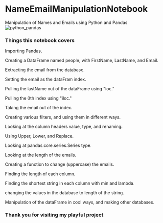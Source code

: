 # NameEmailManipulationNotebook
Manipulation of Names and Emails using Python and Pandas<br/>
![python_pandas](https://user-images.githubusercontent.com/65743503/158489653-1e491daa-c214-4d7c-a59d-344d97259638.jpeg)<br/>

### Things this notebook covers
Importing Pandas.<br/>

Creating a DataFrame named people, with FirstName, LastName, and Email.<br/>

Extracting the email from the database.<br/>

Setting the email as the dataFram index.<br/>

Pulling the lastName out of the dataFrame using "loc."<br/>

Pulling the 0th index using "iloc."<br/>

Taking the email out of the index.<br/>

Creating various filters, and using them in different ways.<br/>

Looking at the column headers value, type, and renaming.<br/>

Using Upper, Lower, and Replace.<br/>

Looking at pandas.core.series.Series type.<br/>

Looking at the length of the emails.<br/>

Creating a function to change (uppercase) the emails.<br/>

Finding the length of each column.<br/>

Finding the shortest string in each column with min and lambda.<br/>

changing the values in the database to length of the string.<br/>

Manipulation of the dataFrame in cool ways, and making other databases.<br/>
### Thank you for visiting my playful project 
